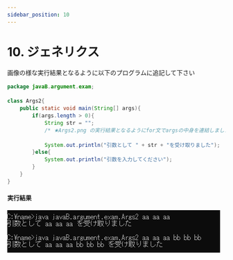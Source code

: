 ```yaml
---
sidebar_position: 10
---
```


# 10. ジェネリクス

画像の様な実行結果となるように以下のプログラムに追記して下さい

```java showLineNumbers 
package javaB.argument.exam;

class Args2{
    public static void main(String[] args){
        if(args.length > 0){
            String str = "";
            /* ★Args2.png の実行結果となるようにfor文でargsの中身を連結しましょう */

            System.out.println("引数として " + str + "を受け取りました");
        }else{
            System.out.println("引数を入力してください");
        }
    }
}
```

#### 実行結果
![args](./image/Args2.png)

